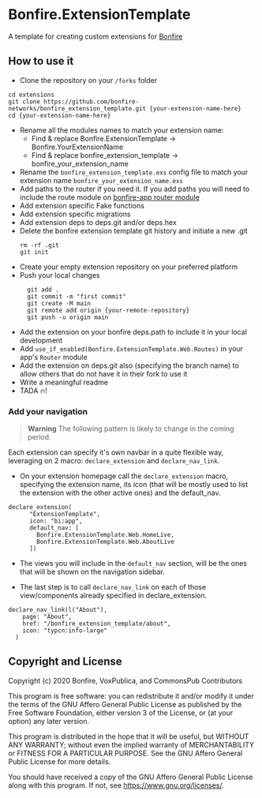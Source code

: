 # Bonfire.ExtensionTemplate

A template for creating custom extensions for [Bonfire](https://bonfire.cafe/)

## How to use it
- Clone the repository on your `/forks` folder
```
cd extensions
git clone https://github.com/bonfire-networks/bonfire_extension_template.git {your-extension-name-here}
cd {your-extension-name-here} 
```
- Rename all the modules names to match your extension name:
    - Find & replace Bonfire.ExtensionTemplate -> Bonfire.YourExtensionName 
    - Find & replace bonfire_extension_template -> bonfire_your_extension_name
- Rename the `bonfire_extension_template.exs` config file to match your extension name `bonfire_your_extension_name.exs`
- Add paths to the router if you need it. If you add paths you will need to include the route module on [bonfire-app router module](https://github.com/bonfire-networks/bonfire-app/blob/main/lib/web/router.ex#L51) 
- Add extension specific Fake functions
- Add extension specific migrations
- Add extension deps to deps.git and/or deps.hex 
- Delete the bonfire extension template git history and initiate a new .git 
    ```
    rm -rf .git
    git init    
    ```
- Create your empty extension repository on your preferred platform
- Push your local changes
    ```
      git add .
      git commit -m "first commit"
      git create -M main
      git remote add origin {your-remote-repository}
      git push -u origin main
    ```
- Add the extension on your bonfire deps.path to include it in your local development
- Add `use_if_enabled(Bonfire.ExtensionTemplate.Web.Routes)` in your app's `Router` module
- Add the extension on deps.git also (specifying the branch name) to allow others that do not have it in their fork to use it
- Write a meaningful readme
- TADA 🔥!

### Add your navigation

> **Warning**
> The following pattern is likely to change in the coming period.

Each extension can specify it's own navbar in a quite flexible way, leveraging on 2 macro: `declare_extension` and `declare_nav_link`.


- On your extension homepage call the `declare_extension` macro, specifying the extension name, its icon (that will be mostly used to list the extension with the other active ones) and the default_nav.

```
declare_extension(
      "ExtensionTemplate",
      icon: "bi:app",
      default_nav: [
        Bonfire.ExtensionTemplate.Web.HomeLive,
        Bonfire.ExtensionTemplate.Web.AboutLive
      ])
```

- The views you will include in the `default_nav` section, will be the ones that will be shown on the navigation sidebar. 

- The last step is to call `declare_nav_link` on each of those view/components already specified in declare_extension. 

```
declare_nav_link(l("About"),
    page: "About",
    href: "/bonfire_extension_template/about",
    icon: "typcn:info-large"
  )
```


## Copyright and License

Copyright (c) 2020 Bonfire, VoxPublica, and CommonsPub Contributors

This program is free software: you can redistribute it and/or modify
it under the terms of the GNU Affero General Public License as
published by the Free Software Foundation, either version 3 of the
License, or (at your option) any later version.

This program is distributed in the hope that it will be useful, but
WITHOUT ANY WARRANTY; without even the implied warranty of
MERCHANTABILITY or FITNESS FOR A PARTICULAR PURPOSE.  See the GNU
Affero General Public License for more details.

You should have received a copy of the GNU Affero General Public
License along with this program.  If not, see <https://www.gnu.org/licenses/>.

